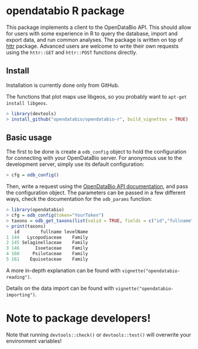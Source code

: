 # opendatabio R package

This package implements a client to the OpenDataBio API. This should allow for users
with some experience in R to query the database, import and export data, and run common analyses.
The package is written on top of [httr](http://httr.r-lib.org/) package.
Advanced users are welcome to write their own requests using the `httr::GET` and `httr::POST` 
functions directly.

## Install

Installation is currently done only from GitHub. 

The functions that plot maps use libgeos, so you probably want to `apt-get install libgeos`.

```R
> library(devtools)
> install_github("opendatabio/opendatabio-r", build_vignettes = TRUE)
```

## Basic usage

The first to be done is create a `odb_config` object to hold the configuration for connecting with your
OpenDataBio server. For anonymous use to the development server, simply use its default configuration:

```R
> cfg = odb_config()
```

Then, write a request using the [OpenDataBio API documentation](https://github.com/opendatabio/opendatabio/wiki/API),
and pass the configuration object. The parameters can be passed in a few different ways, check the documentation
for the `odb_params` function:

```R
> library(opendatabio)
> cfg = odb_config(token="YourToken")
> taxons = odb_get_taxons(list(valid = TRUE, fields = c("id","fullname","levelName"), level=120, limit=5))
> print(taxons)
   id        fullname levelName
1 144   Lycopodiaceae    Family
2 145 Selaginellaceae    Family
3 146      Isoetaceae    Family
4 160     Psilotaceae    Family
5 161    Equisetaceae    Family
```

A more in-depth explanation can be found with `vignette("opendatabio-reading")`.

Details on the data import can be found with `vignette("opendatabio-importing")`.

# Note to package developers!

Note that running `devtools::check()` or `devtools::test()` will overwrite your environment variables!
